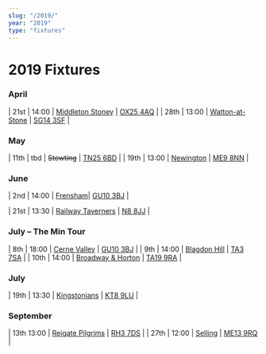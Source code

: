 ```yaml
---
slug: "/2019/"
year: "2019"
type: "fixtures"
---
```


# 2019 Fixtures

### April

| 21st | 14:00 | [Middleton Stoney](2019/games/middleton-stoney) | [OX25 4AQ](https//goo.gl/maps/2oHFhgW7cVt) |
| 28th | 13:00 | [Watton-at-Stone](2019/games/watton-at-stone) | [SG14 3SF](https://goo.gl/maps/2oHFhgW7cVt) |


### May

| 11th | tbd | <del>Stowting</del> | [TN25 6BD](https//goo.gl/maps/5KNmaMe6Wb42) |
| 19th | 13:00 | [Newington](2019/games/newington) | [ME9 8NN](https//goo.gl/maps/2XwQKWc9brr) |

### June

| 2nd | 14:00 | [Frensham](2019/games/frensham)| [GU10 3BJ](https//goo.gl/maps/xBUZvPU1vnK2) |


| 21st | 13:30 | [Railway Taverners](2019/games/railway-taverners) | [N8 8JJ](https//goo.gl/maps/BuCf1MgUwJTViZ4YA) |

### July – The Min Tour

| 8th | 18:00 | [Cerne Valley](2019/games/cerne-valley) | [GU10 3BJ](https//goo.gl/maps/xBUZvPU1vnK2) |
| 9th | 14:00 | [Blagdon Hill](2019/games/blagdon-hill) | [TA3 7SA](https//goo.gl/maps/H6iLZLNcja12) |
| 10th | 14:00 | [Broadway & Horton](2019/games/broadway-and-horton) | [TA19 9RA](https//goo.gl/maps/hVamJL8if6v) |

### July

| 19th | 13:30 | [Kingstonians](2019/games/kingstonians) | [KT8 9LU](https//goo.gl/maps/4kwjPyThUMkyQfhe8) |

### September

| 13th  13:00 | [Reigate Pilgrims](2019/games/reigate-pilgrims) | [RH3 7DS](https//goo.gl/maps/APtKSjuaQ5v) |
| 27th | 12:00 | [Selling](2019/games/selling) | [ME13 9RQ](https//goo.gl/maps/QeLhjBkEbJr) |
